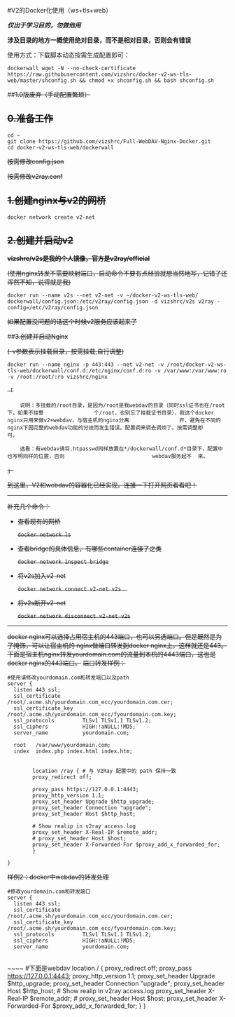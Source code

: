 #V2的Docker化使用（ws+tls+web）

***仅出于学习目的，勿做他用***

**涉及目录的地方一概使用绝对目录，而不是相对目录，否则会有错误**



使用方式：下载脚本动态按需生成配置即可：

`dockerwall wget -N --no-check-certificate https://raw.githubusercontent.com/vizshrc/docker-v2-ws-tls-web/master/shconfig.sh && chmod +x shconfig.sh && bash shconfig.sh`




























##~~1.0版废弃（手动配置繁琐）~~

## ~~0.准备工作~~

```
cd ~
git clone https://github.com/vizshrc/Full-WebDAV-Nginx-Docker.git 
cd docker-v2-ws-tls-web/dockerwall
```

~~按需修改config.json~~

~~按需修改v2ray.conf~~



## ~~1.创建nginx与v2的网桥~~

```
docker network create v2-net
```



## ~~2.创建并启动v2~~
~~**vizshrc/v2s是我的个人镜像，官方是v2ray/official**~~

~~(使用nginx转发不需要映射端口，启动命令不要有点经验就想当然地写，记错了还浑然不知，说得就是我)~~  

```
docker run --name v2s --net v2-net -v ~/docker-v2-ws-tls-web/ dockerwall/config.json:/etc/v2ray/config.json -d vizshrc/v2s v2ray -config=/etc/v2ray/config.json
```

~~如果配置没问题的话这个时候v2服务应该起来了~~



##~~3.创建并启动Nginx~~

~~(-v参数表示挂载目录，按需挂载,自行调整)~~

```
docker run --name nginx -p 443:443 --net v2-net -v /root/docker-v2-ws-tls-web/dockerwall/conf.d:/etc/nginx/conf.d:ro -v /var/www:/var/www:ro -v /root:/root/:ro vizshrc/nginx
```



~~「~~

		说明：多挂载的/root目录，是因为/root是我webdav的目录（同时ssl证书也在/root下，如果不挂整				个/root，也别忘了挂载证书目录），我这个docker nginx只用来做v2+webdav，与宿主机的nginx分离				开，避免在不同的nginx下因完整的webdav功能的分歧而发生错误。配置调来调去调烦了。按需调整即				可。
	
		选看：有webdav请将.htpasswd同样放置在*/dockerwall/conf.d*目录下，配置中也写明同样的位置，否则							webdav服务起不  来。

~~」~~



~~到这里，V2和webdav的容器化已经实现。连接一下打开网页看看吧！~~



----



~~补充几个命令：~~

- ~~查看现有的网桥~~

  ~~`docker network ls`~~

- ~~查看bridge的具体信息，有哪些container连接了之类~~

  ~~`docker network inspect bridge`~~

- ~~将v2s加入v2-net~~

  ~~`docker network connect v2-net v2s	`~~

- ~~将v2s断开v2-net~~

  ~~`docker network disconnect v2-net v2s`~~



-----



~~docker nginx可以选择占用宿主机的443端口，也可以另选端口。但是既然是为了掩饰，可以让宿主机的    		nginx做端口转发到docker nginx上，这样就还是443。下面是宿主机nginx转发yourdomain.com的流量到本机的4443端口，这也是docker nginx的443端口。~~
~~端口转发样例：~~

```
#使用请修改yourdomain.com和转发端口以及path
server {
  listen 443 ssl;
  ssl_certificate       /root/.acme.sh/yourdomain.com_ecc/yourdomain.com.cer;
  ssl_certificate_key   /root/.acme.sh/yourdomain.com_ecc/fyourdomain.com.key;
  ssl_protocols         TLSv1 TLSv1.1 TLSv1.2;
  ssl_ciphers           HIGH:!aNULL:!MD5;
  server_name           yourdomain.com;

  root   /var/www/yourdomain.com;
  index  index.php index.html index.htm;


        location /ray { # 与 V2Ray 配置中的 path 保持一致
        proxy_redirect off;

        proxy_pass https://127.0.0.1:4443;
        proxy_http_version 1.1;
        proxy_set_header Upgrade $http_upgrade;
        proxy_set_header Connection "upgrade";
        proxy_set_header Host $http_host;
    
        # Show realip in v2ray access.log
        proxy_set_header X-Real-IP $remote_addr;
        # proxy_set_header Host $host;
        proxy_set_header X-Forwarded-For $proxy_add_x_forwarded_for;
        }

}
```



~~样例2：docker中webdav的转发处理~~

    #修改yourdomain.com和转发端口
    server {
      listen 443 ssl;
      ssl_certificate       /root/.acme.sh/yourdomain.com_ecc/yourdomain.com.cer;
      ssl_certificate_key   /root/.acme.sh/yourdomain.com_ecc/fyourdomain.com.key;
      ssl_protocols         TLSv1 TLSv1.1 TLSv1.2;
      ssl_ciphers           HIGH:!aNULL:!MD5;
      server_name           yourdomain.com;


​    
​    ~~~~
    #下面是webdav
            location / { 
            proxy_redirect off;
            proxy_pass https://127.0.0.1:4443;
            proxy_http_version 1.1;
            proxy_set_header Upgrade $http_upgrade;
            proxy_set_header Connection "upgrade";
            proxy_set_header Host $http_host;
            # Show realip in v2ray access.log
            proxy_set_header X-Real-IP $remote_addr;
            # proxy_set_header Host $host;
            proxy_set_header X-Forwarded-For $proxy_add_x_forwarded_for;
            }
    }

